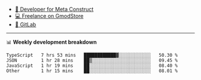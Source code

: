 - [🎈 Developer for Meta Construct](https://metastruct.net)
- [💻 Freelance on GmodStore](https://www.gmodstore.com/users/Tenrys)
- [🦊 GitLab](https://gitlab.com/Tenrys)

---

📊 **Weekly development breakdown**
<!--START_SECTION:waka-->

```text
TypeScript   7 hrs 53 mins   ████████████▓░░░░░░░░░░░░   50.30 %
JSON         1 hr 28 mins    ██▒░░░░░░░░░░░░░░░░░░░░░░   09.45 %
JavaScript   1 hr 19 mins    ██░░░░░░░░░░░░░░░░░░░░░░░   08.40 %
Other        1 hr 15 mins    ██░░░░░░░░░░░░░░░░░░░░░░░   08.01 %
```

<!--END_SECTION:waka-->
